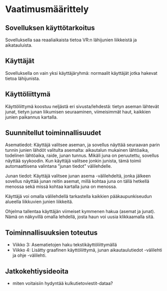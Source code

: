 # Vaatimusmäärittely

## Sovelluksen käyttötarkoitus
Sovelluksella saa reaaliaikaista tietoa VR:n lähijunien liikkeistä ja aikatauluista.

## Käyttäjät
Sovelluksella on vain yksi käyttäjäryhmä: normaalit käyttäjät jotka hakevat tietoa lähijunista.

## Käyttöliittymä
Käyttöliittymä koostuu neljästä eri sivusta/lehdestä: tietyn aseman lähtevät junat, tietyn junan liikumisen seuraaminen, viimeisimmät haut, kaikkien junien paikannus kartalla.

## Suunnitellut toiminnallisuudet
Asematiedot: Käyttäjä valitsee aseman, ja sovellus näyttää seuraavan parin tunnin junien lähdöt valitulta asemalta: aikautalun mukainen lähtöaika, todelinen lähtöaika, raide, junan tunnus. Mikäli juna on peruutettu, sovellus näyttää syykoodin.
Kun käyttäjä valitsee jonkin junista, tämä toimii automaattisena valintana "junan tiedot" välilehdelle.

Junan tiedot: Käyttäjä valitsee junan asema -välilehdeltä, jonka jälkeen sovellus näyttää junan reitin asemat, millä kohtaa juna on tällä hetkellä menossa sekä missä kohtaa kartalla juna on menossa.

Käyttäjä voi omalla välilehdellä tarkastella kaikkien pääkaupunkiseudun alueella liikkuvien junien liikkeitä.

Ohjelma tallentaa käyttäjän viimeiset kymmenen hakua (asemat ja junat). Nämä on näkyvillä omalla lehdellä, josta haun voi uusia klikkaamalla sitä.

## Toiminnallisuuksien toteutus
- Viikko 3: Asematietojen haku tekstikäyttöliittymällä
- Viikko 4: Lisätty graafinen käyttöliittymä, junan aikautaulutiedot -välilehti ja ohje -välilehti. 

## Jatkokehtiysideoita
- miten voitaisiin hydyntää kulkutietoviestit-dataa?

